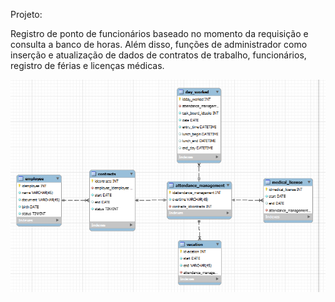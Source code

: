 Projeto:

Registro de ponto de funcionários baseado no momento da requisição e consulta a banco de horas. Além disso, funções de administrador como inserção e atualização de dados de contratos de trabalho, funcionários, registro de férias e licenças médicas.

![img.png](img.png)